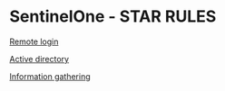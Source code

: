 # SentinelOne - STAR RULES

[Remote login](remote-login/README.md)

[Active directory](active-directory/README.md)

[Information gathering](information-gathering/README.md)
